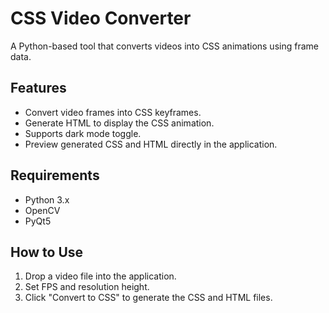 # CSS Video Converter

A Python-based tool that converts videos into CSS animations using frame data.

## Features

- Convert video frames into CSS keyframes.
- Generate HTML to display the CSS animation.
- Supports dark mode toggle.
- Preview generated CSS and HTML directly in the application.

## Requirements

- Python 3.x
- OpenCV
- PyQt5

## How to Use

1. Drop a video file into the application.
2. Set FPS and resolution height.
3. Click "Convert to CSS" to generate the CSS and HTML files.
